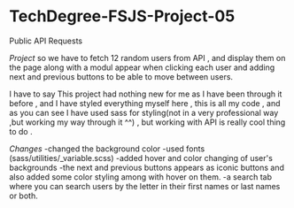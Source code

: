 # TechDegree-FSJS-Project-05
 Public API Requests

*Project*
so we have to fetch 12 random users from API , and display them on the page along with a modul appear when clicking each user and adding next and previous buttons to be able to move between users. 

I have to say This project had nothing new for me as I have been through it before , and I have styled everything myself here , this is all my code , and as you can see I have used sass for styling(not in a very professional way ,but working my way through it ^^) , but working with API is really cool thing to do . 

*Changes*
-changed the background color 
-used fonts (sass/utilities/_variable.scss)
-added hover and color changing of user's backgrounds
-the next and previous buttons appears as iconic buttons and also added some color styling among with hover on them.
-a search tab where you can search users by the letter in their first names or last names or both.